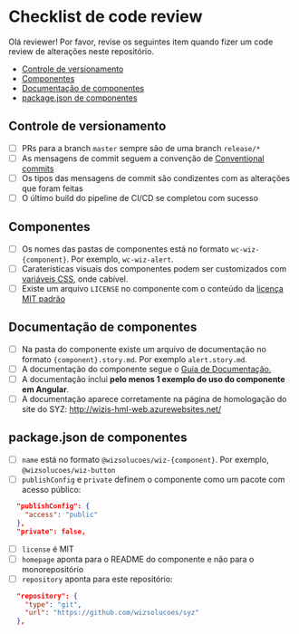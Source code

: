 <!-- omit in toc -->
# Checklist de code review
Olá reviewer! Por favor, revise os seguintes item quando fizer um code review de alterações neste repositório.

- [Controle de versionamento](#controle-de-versionamento)
- [Componentes](#componentes)
- [Documentação de componentes](#documentação-de-componentes)
- [package.json de componentes](#packagejson-de-componentes)

## Controle de versionamento 
- [ ] PRs para a branch `master` sempre são de uma branch `release/*`
- [ ] As mensagens de commit seguem a convenção de [Conventional commits](https://www.conventionalcommits.org/en/v1.0.0/)
- [ ] Os tipos das mensagens de commit são condizentes com as alterações que foram feitas
- [ ] O último build do pipeline de CI/CD se completou com sucesso

## Componentes
- [ ] Os nomes das pastas de componentes está no formato `wc-wiz-{component}`. Por exemplo, `wc-wiz-alert`.
- [ ] Caraterísticas visuais dos componentes podem ser customizados com [variáveis CSS](DOCUMENTING.md##tabela-de-customização-com-variáveis-css), onde cabível.
- [ ] Existe um arquivo `LICENSE` no componente com o conteúdo da [licença MIT padrão](https://opensource.org/licenses/MIT)

## Documentação de componentes
- [ ] Na pasta do componente existe um arquivo de documentação no formato `{component}.story.md`. Por exemplo `alert.story.md`.
- [ ] A documentação do componente segue o [Guia de Documentação.](./DOCUMENTING.md)
- [ ] A documentação inclui **pelo menos 1 exemplo do uso do componente em Angular**.
- [ ] A documentação aparece corretamente na página de homologação do site do SYZ: http://wizis-hml-web.azurewebsites.net/

## package.json de componentes
- [ ] `name` está no formato `@wizsolucoes/wiz-{component}`. Por exemplo, `@wizsolucoes/wiz-button`
- [ ] `publishConfig` e `private` definem o componente como um pacote com acesso público:
```json
  "publishConfig": {
    "access": "public"
  },
  "private": false,
```
- [ ] `license` é MIT
- [ ] `homepage` aponta para o README do componente e não para o monorepositório
- [ ] `repository` aponta para este repositório:
```json
  "repository": {
    "type": "git",
    "url": "https://github.com/wizsolucoes/syz"
  },
```